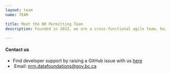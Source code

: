 ```yaml
---
layout: team
name: TEAM

title: Meet the NR Permitting Team
description: Founded in 2023, we are a cross-functional agile team, building on the work done by former and external contributors. Our team focuses on modernizing existing permitting practices with the ultimate goal of being able to effectively track permitting times for various processes within the province.​<br /><br />.

---
```


<h4>Contact us</h4>
<ul>
    <li>
        <span>
            Find developer support by raising a GitHub issue with us <a href="https://github.com/bcgov/nr-permitting-data-spec/issues" target="_blank">here</a>
        </span>
    </li>
    <li>
        <span>
            &nbsp;Email: <a href="mailto:nrm.datafoundations@gov.bc.ca">nrm.datafoundations@gov.bc.ca</a>
        </span>
    </li>
</ul>
